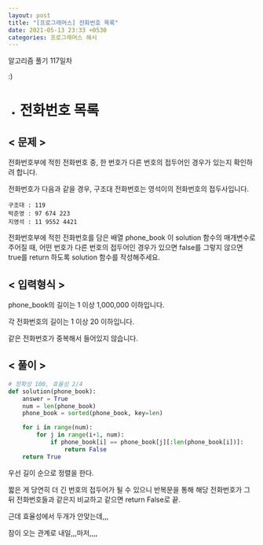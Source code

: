 ```yaml
---
layout: post
title: "[프로그래머스] 전화번호 목록"
date: 2021-05-13 23:33 +0530
categories: 프로그래머스 해시
---
```


알고리즘 풀기 117일차

:)

- # 전화번호 목록

>

## < 문제 >

전화번호부에 적힌 전화번호 중, 한 번호가 다른 번호의 접두어인 경우가 있는지 확인하려 합니다.

전화번호가 다음과 같을 경우, 구조대 전화번호는 영석이의 전화번호의 접두사입니다.

    구조대 : 119
    박준영 : 97 674 223
    지영석 : 11 9552 4421

전화번호부에 적힌 전화번호를 담은 배열 phone_book 이 solution 함수의 매개변수로 주어질 때, 어떤 번호가 다른 번호의 접두어인 경우가 있으면 false를 그렇지 않으면 true를 return 하도록 solution 함수를 작성해주세요.

## < 입력형식 >

phone_book의 길이는 1 이상 1,000,000 이하입니다.

각 전화번호의 길이는 1 이상 20 이하입니다.

같은 전화번호가 중복해서 들어있지 않습니다.

## < 풀이 >

```python
# 정확성 100, 효율성 2/4
def solution(phone_book):
    answer = True
    num = len(phone_book)
    phone_book = sorted(phone_book, key=len)

    for i in range(num):
        for j in range(i+1, num):
            if phone_book[i] == phone_book[j][:len(phone_book[i])]:
                return False
    return True

```

우선 길이 순으로 정렬을 한다.

짧은 게 당연히 더 긴 번호의 접두어가 될 수 있으니 반복문을 통해 해당 전화번호가 그 뒤 전화번호들과 같은지 비교하고 같으면 return False로 끝.

근데 효율성에서 두개가 안맞는데,,,

잠이 오는 관계로 내일,,,마저,,,,

